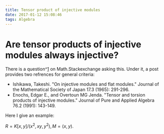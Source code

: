```yaml
---
title: Tensor product of injective modules
date: 2017-01-12 15:08:46
tags: Algebra
---
```


# Are tensor products of injective modules always injective?
There is a question^[1](http://math.stackexchange.com/questions/623907/is-it-true-that-tensor-product-of-injective-modules-is-injective) on Math.Stackexchange asking this. Under it, a post provides two refrences for general criteria:

- Ishikawa, Takeshi. "On injective modules and flat modules." Journal of the Mathematical Society of Japan 17.3 (1965): 291-296.
- Enochs, Edgar E., and Overtoun MG Jenda. "Tensor and torsion products of injective modules." Journal of Pure and Applied Algebra 76.2 (1991): 143-149.

Here I give an example:

$R=K[x,y]/(x^2,xy,y^2), M=(x,y)$. 